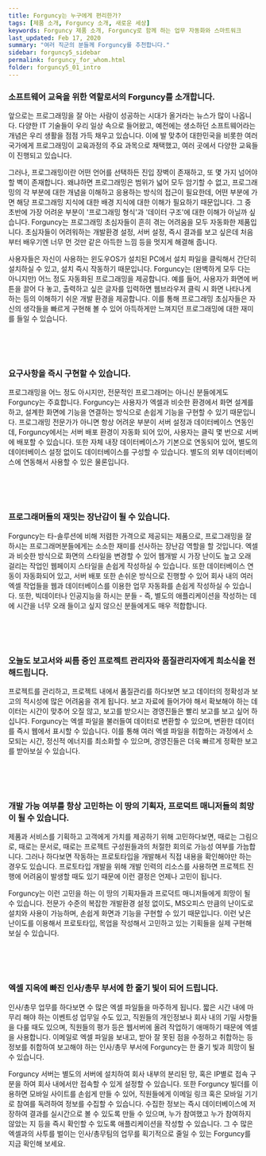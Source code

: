 ```yaml
---
title: Forguncy는 누구에게 편리한가?
tags: [제품 소개, Forguncy 소개, 새로운 세상]
keywords: Forguncy 제품 소개, Forguncy로 함께 하는 업무 자동화와 스마트워크
last_updated: Feb 17, 2020
summary: "여러 직군의 분들께 Forguncy를 추천합니다."
sidebar: forguncy5_sidebar
permalink: forguncy_for_whom.html
folder: forguncy5_01_intro
---
```


<h3>소프트웨어 교육을 위한 역할로서의 Forguncy를 소개합니다.</h3>

앞으로는 프로그래밍을 잘 아는 사람이 성공하는 시대가 올거라는 뉴스가 많이 나옵니다. 다양한 IT 기술들이 우리 일상 속으로 들어왔고, 예전에는 생소하던 소프트웨어라는 개념은 우리 생활을 점점 가득 채우고 있습니다. 이에 발 맞추어 대한민국을 비롯한 여러 국가에게 프로그래밍이 교육과정의 주요 과목으로 채택했고, 여러 곳에서 다양한 교육들이 진행되고 있습니다. 

그러나, 프로그래밍이란 어떤 언어를 선택하든 진입 장벽이 존재하고, 또 몇 가지 넘어야 할 벽이 존재합니다. 왜냐하면 프로그래밍은 범위가 넓어 모두 암기할 수 없고, 프로그래밍의 각 부분에 대한 개념을 이해하고 응용하는 방식의 접근이 필요한데, 어떤 부분에 가면 해당 프로그래밍 지식에 대한 배경 지식에 대한 이해가 필요하기 때문입니다. 그 중 초반에 가장 어려운 부분이 '프로그래밍 형식'과 '데이터 구조'에 대한 이해가 아닐까 싶습니다. Forguncy는 프로그래밍 초심자들이 흔히 겪는 어려움을 모두 자동화한 제품입니다. 초심자들이 어려워하는 개발환경 설정, 서버 설정, 즉시 결과를 보고 싶은데 처음부터 배우기엔 너무 먼 것만 같은 아득한 느낌 등을 멋지게 해결해 줍니다. 

사용자들은 자신이 사용하는 윈도우OS가 설치된 PC에서 설치 파일을 클릭해서 간단히 설치하실 수 있고, 설치 즉시 작동하기 때문입니다. Forguncy는 (완벽하게 모두 다는 아니지만) 어느 정도 자동화된 프로그래밍을 제공합니다. 예를 들어, 사용자가 화면에 버튼을 끌어 다 놓고, 출력하고 싶은 글자를 입력하면 웹브라우저 클릭 시 화면 나타나게 하는 등의 이해하기 쉬운 개발 환경을 제공합니다. 이를 통해 프로그래밍 초심자들은 자신의 생각들을 빠르게 구현해 볼 수 있어 아득하게만 느껴지던 프로그래밍에 대한 재미를 들일 수 있습니다.

<br /><br /><br />


<h3>요구사항을 즉시 구현할 수 있습니다.</h3>

프로그래밍을 어느 정도 아시지만, 전문적인 프로그래머는 아니신 분들에게도 Forguncy는 주효합니다. Forguncy는 사용자가 엑셀과 비슷한 환경에서 화면 설계를 하고, 설계한 화면에 기능을 연결하는 방식으로 손쉽게 기능을 구현할 수 있기 때문입니다. 프로그래밍 전문가가 아니면 항상 어려운 부분이 서버 설정과 데이터베이스 연동인데, Forguncy에서는 서버 배포 환경이 자동화 되어 있어, 사용자는 클릭 몇 번으로 서버에 배포할 수 있습니다. 또한 자체 내장 데이터베이스가 기본으로 연동되어 있어, 별도의 데이터베이스 설정 없이도 데이터베이스를 구성할 수 있습니다. 별도의 외부 데이터베이스에 연동해서 사용할 수 있은 물론입니다.

<br /><br /><br />

<h3>프로그래머들의 재밋는 장난감이 될 수 있습니다.</h3>

Forguncy는 타-솔루션에 비해 저렴한 가격으로 제공되는 제품으로, 프로그래밍을 잘 하시는 프로그래머분들에게는 소소한 재미를 선사하는 장난감 역할을 할 것입니다. 엑셀과 비슷한 방식으로 화면의 스타일을 변경할 수 있어 웹개발 시 가장 난이도 높고 오래 걸리는 작업인 웹페이지 스타일을 손쉽게 작성하실 수 있습니다. 또한 데이터베이스 연동이 자동화되어 있고, 서버 배포 또한 손쉬운 방식으로 진행할 수 있어 회사 내의 여러 엑셀 작업들을 웹과 데이터베이스를 이용한 업무 자동화를 손쉽게 작성하실 수 있습니다. 또한, 빅데이터나 인공지능을 하시는 분들 - 즉, 별도의 애플리케이션을 작성하는 데에 시간을 너무 오래 들이고 싶지 않으신 분들에게도 매우 적합합니다.

<br /><br /><br />

<h3>오늘도 보고서와 씨름 중인 프로젝트 관리자와 품질관리자에게 희소식을 전해드립니다.</h3>

프로젝트를 관리하고, 프로젝트 내에서 품질관리를 하다보면 보고 데이터의 정확성과 보고의 적시성에 많은 어려움을 겪게 됩니다. 보고 자료에 들어가야 해서 확보해야 하는 데이터는 시간이 맞추어 오질 않고, 보고를 받으시는 경영진들은 빨리 보고를 보고 싶어 하십니다. Forguncy는 엑셀 파일을 불러들여 데이터로 변환할 수 있으며, 변환한 데이터를 즉시 웹에서 표시할 수 있습니다. 이를 통해 여러 엑셀 파일을 취합하는 과정에서 소모되는 시간, 정신적 에너지를 최소화할 수 있으며, 경영진들은 더욱 빠르게 정확한 보고를 받아보실 수 있습니다.

<br /><br /><br />

<h3>개발 가능 여부를 항상 고민하는 이 땅의 기획자, 프로덕트 매니저들의 희망이 될 수 있습니다.</h3>

제품과 서비스를 기획하고 고객에게 가치를 제공하기 위해 고민하다보면, 때로는 그림으로, 때로는 문서로, 때로는 프로젝트 구성원들과의 처절한 회의로 가능성 여부를 가늠합니다. 그러나 하다보면 작동하는 프로토타입을 개발해서 직접 내용을 확인해야만 하는 경우도 있습니다. 프로토타입 개발을 위해 개발 인력의 리소스를 사용하면 프로젝트 진행에 어려움이 발생할 때도 있기 때문에 이런 결정은 언제나 고민이 됩니다. 

Forguncy는 이런 고민을 하는 이 땅의 기획자들과 프로덕트 매니저들에게 희망이 될 수 있습니다. 전문가 수준의 복잡한 개발환경 설정 없이도, MS오피스 만큼의 난이도로 설치와 사용이 가능하며, 손쉽게 화면과 기능을 구현할 수 있기 때문입니다. 이런 낮은 난이도를 이용해서 프로토타입, 목업을 작성해서 고민하고 있는 기획들을 실제 구현해 보실 수 있습니다.

<br /><br /><br />

<h3>엑셀 지옥에 빠진 인사/총무 부서에 한 줄기 빛이 되어 드립니다.</h3>

인사/총무 업무를 하다보면 수 많은 엑셀 파일들을 마주하게 됩니다. 짧은 시간 내에 마무리 해야 하는 이벤트성 업무일 수도 있고, 직원들의 개인정보나 회사 내의 기밀 사항들을 다룰 때도 있으며, 직원들의 평가 등은 웹서버에 올려 작업하기 애매하기 때문에 엑셀을 사용합니다. 이메일로 엑셀 파일을 보내고, 받아 잘 못된 점을 수정하고 취합하는 등 정보를 취합하여 보고해야 하는 인사/총무 부서에 Forguncy는 한 줄기 빛과 희망이 될 수 있습니다.

Forguncy 서버는 별도의 서버에 설치하여 회사 내부의 분리된 망, 혹은 IP별로 접속 구분을 하여 회사 내에서만 접속할 수 있게 설정할 수 있습니다. 또한 Forguncy 빌더를 이용하면 모바일 사이트를 손쉽게 만들 수 있어, 직원들에게 이메일 링크 혹은 모바일 기기로 참여를 독려하여 정보를 수집할 수 있습니다. 수집한 정보는 즉시 데이터베이스에 저장하여 결과를 실시간으로 볼 수 있도록 만들 수 있으며, 누가 참여했고 누가 참여하지 않았는 지 등을 즉시 확인할 수 있도록 애플리케이션을 작성할 수 있습니다. 그 수 많은 엑셀과의 사투를 벌이는 인사/총무팀의 업무를 획기적으로 줄일 수 있는 Forguncy를 지금 확인해 보세요.

<br /><br /><br /><br />
